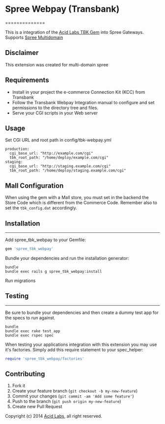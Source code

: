 # Spree Webpay (Transbank)
==============

This is a integration of the [Acid Labs TBK Gem](https://github.com/acidlabs/tbk-webpay) into Spree Gateways.
Supports [Spree Multidomain](https://github.com/acidlabs/spree-multi-domain)

## Disclaimer

This extension was created for multi-domain spree

## Requirements

* Install in your project the e-commerce Connection Kit (KCC) from Transbank
* Follow the Transbank Webpay Integration manual to configure and set permissions to the directory tree and files.
* Serve your CGI scripts in your Web server

## Usage

Set CGI URL and root path in config/tbk-webpay.yml

    production:
      cgi_base_url: "http://example.com/cgi"
      tbk_root_path: "/home/deploy/example.com/cgi"
    staging:
      cgi_base_url: "http://staging.example.com/cgi"
      tbk_root_path: "/home/deploy/staging.example.com/cgi"

## Mall Configuration

When using the gem with a Mall store, you must set in the backend the Store Code which is different from the Commerce Code. Remember also to set the 
`tbk_config.dat` accordingly.


## Installation
------------

Add spree_tbk_webpay to your Gemfile:

```ruby
gem 'spree_tbk_webpay'
```

Bundle your dependencies and run the installation generator:

```shell
bundle
bundle exec rails g spree_tbk_webpay:install
```

Run migrations

## Testing
-------

Be sure to bundle your dependencies and then create a dummy test app for the specs to run against.

```shell
bundle
bundle exec rake test_app
bundle exec rspec spec
```

When testing your applications integration with this extension you may use it's factories.
Simply add this require statement to your spec_helper:

```ruby
require 'spree_tbk_webpay/factories'
```

## Contributing

1. Fork it
2. Create your feature branch (`git checkout -b my-new-feature`)
3. Commit your changes (`git commit -am 'Add some feature'`)
4. Push to the branch (`git push origin my-new-feature`)
5. Create new Pull Request

Copyright (c) 2014 [Acid Labs](http://acid.cl), all right reserved.
